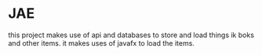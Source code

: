# JAE
this project makes use of api and databases to store and load things ik boks and other items.
it makes uses of javafx to load the items.
